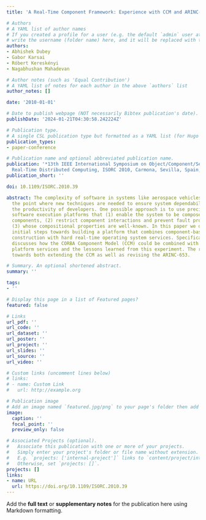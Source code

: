 ```yaml
---
title: 'A Real-Time Component Framework: Experience with CCM and ARINC-653'

# Authors
# A YAML list of author names
# If you created a profile for a user (e.g. the default `admin` user at `content/authors/admin/`), 
# write the username (folder name) here, and it will be replaced with their full name and linked to their profile.
authors:
- Abhishek Dubey
- Gabor Karsai
- Róbert Kereskényi
- Nagabhushan Mahadevan

# Author notes (such as 'Equal Contribution')
# A YAML list of notes for each author in the above `authors` list
author_notes: []

date: '2010-01-01'

# Date to publish webpage (NOT necessarily Bibtex publication's date).
publishDate: '2024-01-21T04:30:58.242224Z'

# Publication type.
# A single CSL publication type but formatted as a YAML list (for Hugo requirements).
publication_types:
- paper-conference

# Publication name and optional abbreviated publication name.
publication: '*13th IEEE International Symposium on Object/Component/Service-Oriented
  Real-Time Distributed Computing, ISORC 2010, Carmona, Sevilla, Spain, 5-6 May 2010*'
publication_short: ''

doi: 10.1109/ISORC.2010.39

abstract: The complexity of software in systems like aerospace vehicles has reached
  the point where new techniques are needed to ensure system dependability while improving
  the productivity of developers. One possible approach is to use precisely defined
  software execution platforms that (1) enable the system to be composed from separate
  components, (2) restrict component interactions and prevent fault propagation, and
  (3) whose compositional properties are well-known. In this paper we describe the
  initial steps towards building a platform that combines component-based software
  construction with hard real-time operating system services. Specifically, the paper
  discusses how the CORBA Component Model (CCM) could be combined with the ARINC-653
  platform services and the lessons learned from this experiment. The results point
  towards both extending the CCM as well as revising the ARINC-653.

# Summary. An optional shortened abstract.
summary: ''

tags:
- ''

# Display this page in a list of Featured pages?
featured: false

# Links
url_pdf: ''
url_code: ''
url_dataset: ''
url_poster: ''
url_project: ''
url_slides: ''
url_source: ''
url_video: ''

# Custom links (uncomment lines below)
# links:
# - name: Custom Link
#   url: http://example.org

# Publication image
# Add an image named `featured.jpg/png` to your page's folder then add a caption below.
image:
  caption: ''
  focal_point: ''
  preview_only: false

# Associated Projects (optional).
#   Associate this publication with one or more of your projects.
#   Simply enter your project's folder or file name without extension.
#   E.g. `projects: ['internal-project']` links to `content/project/internal-project/index.md`.
#   Otherwise, set `projects: []`.
projects: []
links:
- name: URL
  url: https://doi.org/10.1109/ISORC.2010.39
---
```


Add the **full text** or **supplementary notes** for the publication here using Markdown formatting.
